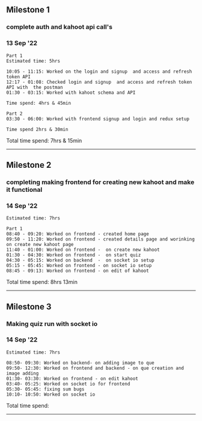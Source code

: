 ## Milestone 1

### complete auth and kahoot api call's

### 13 Sep '22

    Part 1
    Estimated time: 5hrs

    10:05 - 11:15: Worked on the login and signup  and access and refresh token API
    12:17 - 01:08: Checked login and signup  and access and refresh token API with  the postman
    01:30 - 03:15: Worked with kahoot schema and API

    Time spend: 4hrs & 45min

    Part 2
    03:30 - 06:00: Worked with frontend signup and login and redux setup

    Time spend 2hrs & 30min

Total time spend: 7hrs & 15min

---

## Milestone 2

### completing making frontend for creating new kahoot and make it functional

### 14 Sep '22

    Estimated time: 7hrs

    Part 1
    08:40 - 09:20: Worked on frontend - created home page
    09:50 - 11:20: Worked on frontend - created details page and worinking on create new kahoot page
    11:40 - 01:00: Worked on frontend -  on create new kahoot
    01:30 - 04:30: Worked on frontend -  on start quiz
    04:30 - 05:15: Worked on backend  -  on socket io setup
    05:15 - 05:45: Worked on frontend - on socket io setup
    08:45 - 09:13: Worked on frontend - on edit of kahoot

Total time spend: 8hrs 13min

---

## Milestone 3

### Making quiz run with socket io

### 14 Sep '22

    Estimated time: 7hrs

    08:50- 09:30: Worked on backend- on adding image to que
    09:50- 12:30: Worked on frontend and backend - on que creation and image adding
    01:30- 03:30: Worked on frontend - on edit kahoot
    03:40- 05:25: Worked on socket io for frontend
    05:30- 05:45: fixing sum bugs
    10:10- 10:50: Worked on socket io

Total time spend:

---
